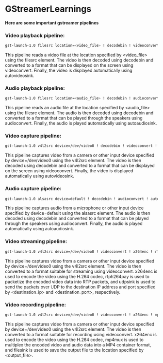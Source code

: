 # GStreamerLearnings

#### Here are some important gstreamer pipelines

### Video playback pipeline:
```bash
gst-launch-1.0 filesrc location=<video_file> ! decodebin ! videoconvert ! autovideosink
```
This pipeline reads a video file at the location specified by <video_file> using the filesrc element. The video is then decoded using decodebin and converted to a format that can be displayed on the screen using videoconvert. Finally, the video is displayed automatically using autovideosink.

### Audio playback pipeline:
```bash
gst-launch-1.0 filesrc location=<audio_file> ! decodebin ! audioconvert ! autoaudiosink
```
This pipeline reads an audio file at the location specified by <audio_file> using the filesrc element. The audio is then decoded using decodebin and converted to a format that can be played through the speakers using audioconvert. Finally, the audio is played automatically using autoaudiosink.

### Video capture pipeline:
```bash
gst-launch-1.0 v4l2src device=/dev/video0 ! decodebin ! videoconvert ! autovideosink
```
This pipeline captures video from a camera or other input device specified by device=/dev/video0 using the v4l2src element. The video is then decoded using decodebin and converted to a format that can be displayed on the screen using videoconvert. Finally, the video is displayed automatically using autovideosink.

### Audio capture pipeline:
```bash
gst-launch-1.0 alsasrc device=default ! decodebin ! audioconvert ! autoaudiosink
```
This pipeline captures audio from a microphone or other input device specified by device=default using the alsasrc element. The audio is then decoded using decodebin and converted to a format that can be played through the speakers using audioconvert. Finally, the audio is played automatically using autoaudiosink.

### Video streaming pipeline:
```bash
gst-launch-1.0 v4l2src device=/dev/video0 ! videoconvert ! x264enc ! rtph264pay ! udpsink host=<destination_ip> port=<destination_port>
```
This pipeline captures video from a camera or other input device specified by device=/dev/video0 using the v4l2src element. The video is then converted to a format suitable for streaming using videoconvert. x264enc is used to encode the video using the H.264 codec, rtph264pay is used to packetize the encoded video data into RTP packets, and udpsink is used to send the packets over UDP to the destination IP address and port specified by <destination_ip> and <destination_port>, respectively. 

### Video recording pipeline:
```bash
gst-launch-1.0 v4l2src device=/dev/video0 ! videoconvert ! x264enc ! mp4mux ! filesink location=<output_file>
```
This pipeline captures video from a camera or other input device specified by device=/dev/video0 using the v4l2src element. The video is then converted to a format suitable for recording using videoconvert. x264enc is used to encode the video using the H.264 codec, mp4mux is used to multiplex the encoded video and audio data into a MP4 container format, and filesink is used to save the output file to the location specified by <output_file>.



